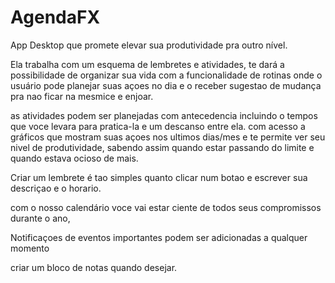 # AgendaFX
App Desktop que promete elevar sua produtividade pra outro nível.

Ela trabalha com um esquema de lembretes e atividades, te dará a possibilidade de organizar sua vida com a funcionalidade de rotinas onde o usuário pode planejar suas açoes no dia e o receber sugestao de mudança pra nao ficar na mesmice e enjoar.

as atividades podem ser planejadas com antecedencia incluindo o tempos que voce levara para pratica-la e um descanso entre ela. com acesso a gráficos que mostram suas açoes nos ultimos dias/mes e te permite ver seu nivel de produtividade, sabendo assim quando estar passando do limite e quando estava ocioso de mais.

Criar um lembrete é tao simples quanto clicar num botao e escrever sua descriçao e o horario.

com o nosso calendário voce vai estar ciente de todos seus compromissos durante o ano,

Notificaçoes de eventos importantes podem ser adicionadas a qualquer momento

criar um bloco de notas quando desejar.

